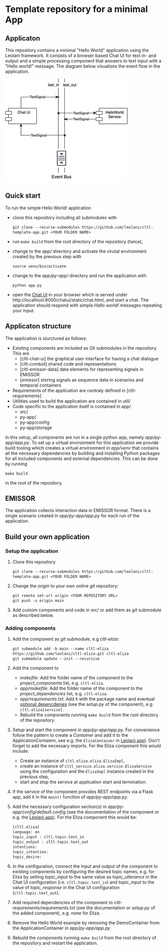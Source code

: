 # Template repository for a minimal App

## Applicaton

This repository contains a minimal "Hello World" application using the Leolani framework. It consists of a browser based
Chat UI for text in- and output and a simple processing component that answers to text input with a "Hello world!" message.
The diagram below visualizes the event flow in the application.

![Chat UI - text_in -> HelloWorldService - text_out -> Chat UI](doc/HelloWorld.drawio.png)

## Quick start

To run the simple Hello World! application
- clone this repository including all submodules with

      git clone --recurse-submodules https://github.com/leolani/cltl-template-app.git <YOUR FOLDER NAME>

- run `make build` from the root directory of the repository (twice),
- change to the *app/* directory and activate the virutal environment created by the previous step with

      source venv/bin/activate

- change to the *app/py-app/* directory and run the application with

      python app.py

- open the [Chat UI](http://localhost:8000/chatui/static/chat.html) in your browser which is served under
  http://localhost:8000/chatui/static/chat.html, and start a chat. The application should respond with simple
  *Hallo world!* messages repeating your input.

## Applicaton structure

The application is sturctured as follows:

- Existing components are included as Git submodules in the repository. This are
  * [cltl-chat-ui] the graphical user interface for having a chat dialogue
  * [cltl-combot] shared code and representations
  * [cltl-emissor-data] data elements for representing signals in EMISSOR
  * [emissor] storing signals as sequence data in scenarios and temporal containers
- Requirements of the application are centraly defined in [cltl-requirements]
- Utilities used to build the application are contained in util/
- Code specific to the application itself is contained in app/
  - src/
  - py-app/
  - py-app/config
  - py-app/storage

In this setup, all components are run in a single python app, namely *app/py-app/app.py*. To set up a
virtual environment for this application we provide build tooling which creates a virtual environment
in *app/venv* that contains all the necessary dependencies by building and installing Python packages
for all included components and external dependencies. This can be done by running

    make build

in the root of the repository.

## EMISSOR

The application collects interaction data in EMISSOR format.
There is a single scenario created in *app/py-app/app.py*
for each run of the application.

## Build your own application

### Setup the application

1. Clone this repository.

       git clone --recurse-submodules https://github.com/leolani/cltl-template-app.git <YOUR FOLDER NAME>

1. Change the *origin* to your own online *git* repository:

       git remote set-url origin <YOUR REPOSITORY URL>
       git push -u origin main

1. Add custom components and code in *src/* or add them as *git* submodule as described below.

### Adding components

1. Add the component as *git* submodule, e.g *cltl-eliza*:

       git submodule add -b main --name cltl-eliza https://github.com/leolani/cltl-eliza.git cltl-eliza
       git submodule update --init --recursive

1. Add the component to
    - *makefile*: Add the folder name of the component to the *project_components* list, e.g. `cltl-eliza`.
    - *app/makefile*: Add the folder name of the component to the *project_dependencies* list, e.g. `cltl-eliza`.
    - *app/requirements.txt*: Add it with the package name and eventual
      [optional depencdenies](https://setuptools.pypa.io/en/latest/userguide/dependency_management.html#optional-dependencies)
      (see the *setup.py* of the component), e.g. `cltl.eliza[service]`.
    - Rebuild the components running `make build` from the root directory of the repository.

1. Setup and start the component in *app/py-app/app.py*. For convenience follow
   the pattern to create a *Container* and add it to the ApplicationContaienr, see e.g. the `ElizaContainer` in
   [Leolani app](https://github.com/leolani/eliza-app/blob/main/app/py-app/app.py)). Don't forget to add the
   necessary imports. For the Eliza component this would include:
   - Create an instance of `cltl.eliza.eliza.ElizaImpl`,
   - create an instance of `cltl_service.eliza.service.ElizaService` using the configuration and the `ElizaImpl`
     instance created in the previous step,
   - start and stop the service at application start and termination.
1. If the service of the component provides REST endpoints via a Flask app, add it in the `main()` function of
   *app/py-app/app.py*.
1. Add the necessary configuration section(s) in *app/py-app/config/default.config* (see the documentation of the
   component or e.g.
   the [Leolani app](https://github.com/leolani/cltl-leolani-app/blob/main/py-app/config/default.config)). For the
   Eliza component this would be:

       [cltl.eliza]
       language: en
       topic_input : cltl.topic.text_in
       topic_output : cltl.topic.text_out
       intentions:
       topic_intention:
       topic_desire:

1. In the configuration, connect the input and output of the component to existing components by configuring the desired
   topic names, e.g. for Eliza by setting _topic_input_ to the same value as _topic_utterance_ in the Chat UI configuration
   (i.e. `cltl.topic.text_in`) and _topic_input_ to the value of _topic_response_ in the Chat UI configuration
   (`cltl.topic.text_out`).
1. Add required dependencies of the component to *cltl-requirements/requirements.txt* (see the documentation or
   *setup.py* of the added component), e.g. none for Eliza.
1. Remove the Hello World example by removing the DemoContainer from the ApplicationContainer in *app/py-app/app.py*.
1. Rebuild the components running `make build` from the root directory of the repository and restart the application.